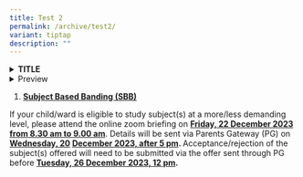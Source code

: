 ```yaml
---
title: Test 2
permalink: /archive/test2/
variant: tiptap
description: ""
---
```

<details class="isomer-details"><summary><strong>TITLE</strong></summary><div data-type="detailsContent" class="isomer-details-content"><pre><code>BODY CONTENT</code></pre></div></details><details class="isomer-details"><summary>Preview</summary><div data-type="detailsContent" class="isomer-details-content"><p>{% highlight ruby %} puts 'Expanded message' {% endhighlight %}</p></div></details><p></p><ol><li><p><strong><u>Subject Based Banding (SBB)</u></strong></p></li></ol><p>If your child/ward is eligible to study subject(s) at a more/less demanding level, please attend the online zoom briefing on <strong><u>Friday, 22 December 2023 from 8.30 am to 9.00 am</u></strong>. Details will be sent via Parents Gateway (PG) on <strong><u>Wednesday, 20</u> <u>December 2023, after 5 pm</u>. </strong>Acceptance/rejection of the subject(s) offered will need to be submitted via the offer sent through PG before <strong><u>Tuesday, 26 December 2023, 12 pm</u>.</strong></p><p><br></p>